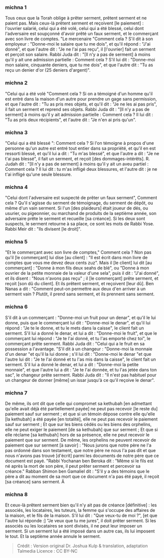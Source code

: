 
### michna 1
Tous ceux que la Torah oblige à prêter serment, prêtent serment et ne paient pas. Mais ceux-là prêtent serment et reçoivent [le paiement] : l'ouvrier salarié, celui qui a été volé, celui qui a été blessé, celui dont l'adversaire est soupçonné d'avoir prêté un faux serment, et le commerçant avec son livre de comptes. "Le mercenaire "Comment cela ? S'il dit à son employeur : "Donne-moi le salaire que tu me dois", et qu'il répond : "J'ai donné", et que l'autre dit : "Je ne l'ai pas reçu", il [l'ouvrier] fait un serment et perçoit son salaire. Rabbi Juda dit :  "[Il n'y a pas de serment] à moins qu'il y ait une admission partielle :   Comment cela ? S'il lui dit : "Donne-moi mon salaire, cinquante deniers, que tu me dois", et que l'autre dit : "Tu as reçu un denier d'or (25 deniers d'argent)".

### michna 2
"Celui qui a été volé "Comment cela ? Si on a témoigné d'un homme qu'il est entré dans la maison d'un autre pour prendre un gage sans permission, et que l'autre dit : "Tu as pris mes objets, et qu'il dit : "Je ne les ai pas pris", il fait un serment et reprend ses objets. Rabbi Juda dit :  "[Il n'y a pas de serment] à moins qu'il y ait admission partielle :   Comment cela ? Il lui dit : "Tu as pris deux récipients", et l'autre dit : "Je n'en ai pris qu'un".

### michna 3
"Celui qui a été blessé ": Comment cela ? Si l'on témoigne à propos d'une personne qu'un autre est entré tout entier dans sa propriété, et qu'il en est ressorti blessé, et qu'il lui a dit : "Tu m'as blessé", et que l'autre a dit : "Je ne t'ai pas blessé", il fait un serment, et reçoit [des dommages-intérêts]. R. Judah dit : "[Il n'y a pas de serment] à moins qu'il y ait un aveu partiel :   Comment cela ?  Il lui dit : tu m'as infligé deux blessures, et l'autre dit : je ne t'ai infligé qu'une seule blessure.

### michna 4
"Celui dont l'adversaire est suspecté de prêter un faux serment", Comment cela ? Qu'il s'agisse du serment de témoignage, du serment de dépôt, ou même d'un vain serment. Si l'un [des plaideurs] était joueur de dés, ou usurier, ou pigeonnier, ou marchand de produits de la septième année, son adversaire prête le serment et recueille [sa créance]. Si les deux sont suspects, le serment retourne à sa place, ce sont les mots de Rabbi Yose. Rabbi Meir dit :  "Ils divisent [le droit]".

### michna 5
"Et le commerçant avec son livre de comptes," Comment cela ? Non pas qu'il [le commerçant] lui dise [au client] : "Il est écrit dans mon livre de comptes que vous me devez deux cents zuz". Mais il [le client] lui dit [au commerçant] : "Donne à mon fils deux seahs de blé", ou "Donne à mon ouvrier de la petite monnaie de la valeur d'une sela", puis il dit : "J'ai donné", et ils disent : "Nous n'avons pas reçu" ; il [le commerçant] prête serment, et reçoit [son dû du client]. Et ils prêtent serment, et reçoivent [leur dû]. Ben Nanas a dit :  "Comment peut-on permettre aux deux d'en arriver à un serment vain ?  Plutôt, il prend sans serment, et ils prennent sans serment.

### michna 6
S'il dit à un commerçant : "Donne-moi un fruit pour un denar", et qu'il le lui donne, puis que le commerçant lui dit : "Donne-moi le denar", et qu'il lui répond : "Je te le donne, et tu le mets dans la caisse", le client fait un serment. S'il lui a donné le denar, et lui a dit : "Donne-moi le fruit", et que le commerçant lui répond : "Je te l'ai donné, et tu l'as emporté chez toi", le commerçant prête serment. Rabbi Juda dit : "Celui qui a le fruit en sa possession a l'avantage. "S'il dit à un changeur : "Donne-moi la monnaie d'un denar "et qu'il la lui donne ; s'il lui dit : "Donne-moi le denar "et que l'autre lui dit : "Je te l'ai donné et tu l'as mis dans la caisse", le client fait un serment. S'il lui a donné le denar, et lui a dit : "Donne-moi la petite monnaie", et que l'autre lui a dit : "Je te l'ai donnée, et tu l'as jetée dans ton sac", le changeur prête serment. Rabbi Juda dit :  "Il n'est pas habituel pour un changeur de donner [même] un issar jusqu'à ce qu'il reçoive le denar".

### michna 7
De même, ils ont dit que celle qui compromet sa kethubah [en admettant qu'elle avait déjà été partiellement payée] ne peut pas recevoir [le reste du] paiement sauf sur serment ; et que si un témoin dépose contre elle qu'elle [la kethubah] a été payée [en totalité], elle ne peut pas recevoir le paiement sauf sur serment ; Et que sur les biens cédés ou les biens des orphelins, elle ne peut exiger le paiement [de sa kethubah] que sur serment ; Et que si elle réclame [sa kethubah] hors de sa présence, elle ne peut recevoir le paiement que sur serment. De même, les orphelins ne peuvent recevoir de paiement que sur serment [à savoir] : "Nous jurons que notre père ne l'a pas ordonné dans son testament, que notre père ne nous l'a pas dit et que nous n'avons pas trouvé [d'écrit] parmi les documents de notre père que ce document est payé. "Rabbi Yochanan ben Beroka dit :  "Même si le fils est né après la mort de son père, il peut prêter serment et percevoir sa créance." Rabban Shimon ben Gamaliel dit :  "S'il y a des témoins que le père a dit au moment de sa mort que ce document n'a pas été payé, il reçoit [sa créance] sans serment. Â

### michna 8
Et ceux-là prêtent serment bien qu'il n'y ait pas de créance [définitive] : les associés, les locataires, les tuteurs, la femme qui s'occupe des affaires de la maison, et le fils de la maison. S'il lui dit : "Que veux-tu de moi ?", [et que l'autre lui réponde :] "Je veux que tu me jures", il doit prêter serment. Si les associés ou les locataires se sont divisés, il ne peut leur imposer un serment. Si un serment lui a été imposé dans un autre cas, ils lui imposent le tout. Et la septième année annule le serment.

>Crédit : Version original Dr. Joshua Kulp & translation, adaptation Talmedia
>Licence : CC BY-NC